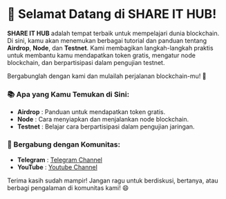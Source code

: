 # 👋 Selamat Datang di **SHARE IT HUB**!

**SHARE IT HUB** adalah tempat terbaik untuk mempelajari dunia blockchain. Di sini, kamu akan menemukan berbagai tutorial dan panduan tentang **Airdrop**, **Node**, dan **Testnet**. Kami membagikan langkah-langkah praktis untuk membantu kamu mendapatkan token gratis, mengatur node blockchain, dan berpartisipasi dalam pengujian testnet.

Bergabunglah dengan kami dan mulailah perjalanan blockchain-mu! 🚀

### 📚 Apa yang Kamu Temukan di Sini:
- **Airdrop** : Panduan untuk mendapatkan token gratis.
- **Node** : Cara menyiapkan dan menjalankan node blockchain.
- **Testnet** : Belajar cara berpartisipasi dalam pengujian jaringan.

### 💬 Bergabung dengan Komunitas:
- **Telegram** : [Telegram Channel](https://t.me/SHAREITHUB_COM)
- **YouTube** : [Youtube Channel](www.youtube.com/@SHAREITHUB_COM)

Terima kasih sudah mampir! Jangan ragu untuk berdiskusi, bertanya, atau berbagi pengalaman di komunitas kami! 😄
